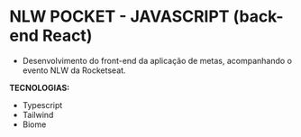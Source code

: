 # NLW POCKET - JAVASCRIPT (back-end React)
- Desenvolvimento do front-end da aplicação de metas, acompanhando o evento NLW da Rocketseat.

**TECNOLOGIAS:**
- Typescript
- Tailwind
- Biome

